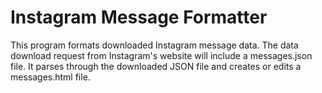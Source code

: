 # Instagram Message Formatter

This program formats downloaded Instagram message data. The data download request from Instagram's website will include a messages.json file.
It parses through the downloaded JSON file and creates or edits a messages.html file.
